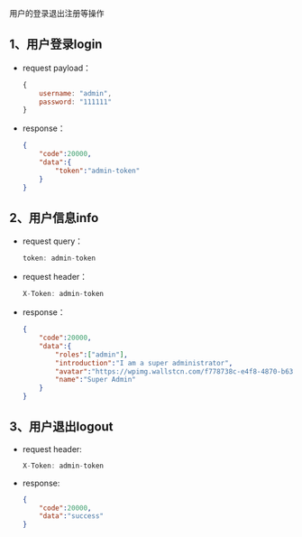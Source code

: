用户的登录退出注册等操作

## 1、用户登录login

- request payload：

  ```js
  {
      username: "admin",
      password: "111111"
  }
  ```

- response：

  ```json
  {
      "code":20000,
      "data":{
          "token":"admin-token"
      }
  }
  ```

  

## 2、用户信息info

- request query：

  ```js
  token: admin-token
  ```

- request header：

  ```js
  X-Token: admin-token
  ```

- response：

  ```json
  {
      "code":20000,
      "data":{
          "roles":["admin"],
          "introduction":"I am a super administrator",
          "avatar":"https://wpimg.wallstcn.com/f778738c-e4f8-4870-b634-56703b4acafe.gif",
          "name":"Super Admin"
      }
  }
  ```

## 3、用户退出logout

- request header:

  ```js
  X-Token: admin-token
  ```

- response:

  ```json
  {
      "code":20000,
      "data":"success"
  }
  ```

  